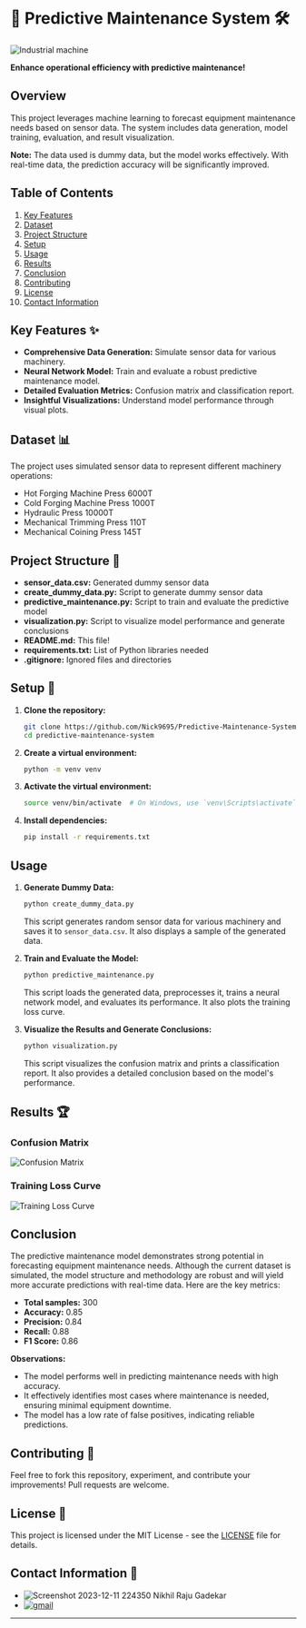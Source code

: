 # 🔧 Predictive Maintenance System 🛠️

![Industrial machine](https://raw.githubusercontent.com/Nick9695/Predictive-Maintenance-System/main/Images/Press.webp)

**Enhance operational efficiency with predictive maintenance!**

## Overview

This project leverages machine learning to forecast equipment maintenance needs based on sensor data. The system includes data generation, model training, evaluation, and result visualization.

**Note:** The data used is dummy data, but the model works effectively. With real-time data, the prediction accuracy will be significantly improved.

## Table of Contents

1. [Key Features](#key-features-✨)
2. [Dataset](#dataset-📊)
3. [Project Structure](#project-structure-📂)
4. [Setup](#setup-🚀)
5. [Usage](#usage)
6. [Results](#results-🏆)
7. [Conclusion](#conclusion)
8. [Contributing](#contributing-🤝)
9. [License](#license-📜)
10. [Contact Information](#contact-information-📧)

## Key Features ✨

- **Comprehensive Data Generation:** Simulate sensor data for various machinery.
- **Neural Network Model:** Train and evaluate a robust predictive maintenance model.
- **Detailed Evaluation Metrics:** Confusion matrix and classification report.
- **Insightful Visualizations:** Understand model performance through visual plots.

## Dataset 📊

The project uses simulated sensor data to represent different machinery operations:
- Hot Forging Machine Press 6000T
- Cold Forging Machine Press 1000T
- Hydraulic Press 10000T
- Mechanical Trimming Press 110T
- Mechanical Coining Press 145T

## Project Structure 📂

- **sensor_data.csv:** Generated dummy sensor data
- **create_dummy_data.py:** Script to generate dummy sensor data
- **predictive_maintenance.py:** Script to train and evaluate the predictive model
- **visualization.py:** Script to visualize model performance and generate conclusions
- **README.md:** This file!
- **requirements.txt:** List of Python libraries needed
- **.gitignore:** Ignored files and directories

## Setup 🚀

1. **Clone the repository:**
   ```sh
   git clone https://github.com/Nick9695/Predictive-Maintenance-System
   cd predictive-maintenance-system
   ```
2. **Create a virtual environment:** 
   ```sh
   python -m venv venv
   ```
3. **Activate the virtual environment:**
   ```sh
   source venv/bin/activate  # On Windows, use `venv\Scripts\activate`
   ```
4. **Install dependencies:**
   ```sh
   pip install -r requirements.txt
   ```

## Usage

1. **Generate Dummy Data:**
   ```sh
   python create_dummy_data.py
   ```
   This script generates random sensor data for various machinery and saves it to `sensor_data.csv`. It also displays a sample of the generated data.

2. **Train and Evaluate the Model:**
   ```sh
   python predictive_maintenance.py
   ```
   This script loads the generated data, preprocesses it, trains a neural network model, and evaluates its performance. It also plots the training loss curve.

3. **Visualize the Results and Generate Conclusions:**
   ```sh
   python visualization.py
   ```
   This script visualizes the confusion matrix and prints a classification report. It also provides a detailed conclusion based on the model's performance.

## Results 🏆

### Confusion Matrix
![Confusion Matrix](https://raw.githubusercontent.com/Nick9695/Predictive-Maintenance-System/main/Images/Confusion%20Matrix.png)

### Training Loss Curve
![Training Loss Curve](https://raw.githubusercontent.com/Nick9695/Predictive-Maintenance-System/main/Images/Trainning%20loss%20curve.png)

## Conclusion

The predictive maintenance model demonstrates strong potential in forecasting equipment maintenance needs. Although the current dataset is simulated, the model structure and methodology are robust and will yield more accurate predictions with real-time data. Here are the key metrics:

- **Total samples:** 300
- **Accuracy:** 0.85
- **Precision:** 0.84
- **Recall:** 0.88
- **F1 Score:** 0.86

**Observations:**
- The model performs well in predicting maintenance needs with high accuracy.
- It effectively identifies most cases where maintenance is needed, ensuring minimal equipment downtime.
- The model has a low rate of false positives, indicating reliable predictions.

## Contributing 🤝

Feel free to fork this repository, experiment, and contribute your improvements! Pull requests are welcome.

## License 📜

This project is licensed under the MIT License - see the [LICENSE](LICENSE) file for details.

## Contact Information 📧
- ![Screenshot 2023-12-11 224350](https://github.com/Nick9695/Personality-Quiz-Assignment/assets/148968130/3c82c2b7-876d-447d-b149-dcd2fddedf23)
Nikhil Raju Gadekar
-  [![gmail](https://img.shields.io/badge/Gmail-D14836?style=for-the-badge&logo=gmail&logoColor=white)](mailto:gernikhilgadekar@gmail.com)
---
